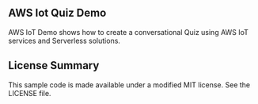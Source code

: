 ## AWS Iot Quiz Demo

AWS IoT Demo shows how to create a conversational Quiz using AWS IoT services and Serverless solutions.

## License Summary

This sample code is made available under a modified MIT license. See the LICENSE file.
